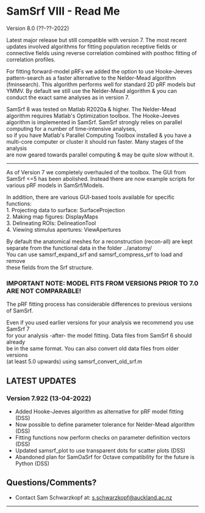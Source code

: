# SamSrf VIII - Read Me
Version 8.0 (??-??-2022)

Latest major release but still compatible with version 7. The most recent updates
involved algorithms for fitting population receptive fields or connective fields 
using reverse correlation combined with posthoc fitting of correlation profiles.

For fitting forward-model pRFs we added the option to use Hooke-Jeeves pattern-search 
as a faster alternative to the Nelder-Mead algorithm (fminsearch). This algorithm
performs well for standard 2D pRF models but YMMV. By default we still use the 
Nelder-Mead algorithm & you can conduct the exact same analyses as in version 7. 

SamSrf 8 was tested on Matlab R2020a & higher. The Nelder-Mead algorithm requires 
Matlab's Optimization toolbox. The Hooke-Jeeves algorithm is implemented in SamSrf.
SamSrf strongly relies on parallel computing for a number of time-intensive analyses,  
so if you have Matlab's Parallel Computing Toolbox installed & you have a  
multi-core computer or cluster it should run faster. Many stages of the analysis  
are now geared towards parallel computing & may be quite slow without it.  

------

As of Version 7 we completely overhauled of the toolbox. The GUI from SamSrf <=5 
has been abolished. Instead there are now example scripts for various pRF models 
in SamSrf/Models.   

In addition, there are various GUI-based tools available for specific functions:  
    1. Projecting data to surface:  SurfaceProjection  
    2. Making map figures:          DisplayMaps  
    3. Delineating ROIs:            DelineationTool  
    4. Viewing stimulus apertures:  ViewApertures

By default the anatomical meshes for a reconstruction (recon-all) are kept  
separate from the functional data in the folder ../anatomy/  
You can use samsrf_expand_srf and samsrf_compress_srf to load and remove  
these fields from the Srf structure.  

### IMPORTANT NOTE: MODEL FITS FROM VERSIONS PRIOR TO 7.0 ARE NOT COMPARABLE!  
The pRF fitting process has considerable differences to previous versions of SamSrf.  

Even if you used earlier versions for your analysis we recommend you use SamSrf 7  
for your analysis -after- the model fitting. Data files from SamSrf 6 should already  
be in the same format. You can also convert old data files from older versions  
(at least 5.0 upwards) using samsrf_convert_old_srf.m   

## LATEST UPDATES 

### Version 7.922 (13-04-2022)  
- Added Hooke-Jeeves algorithm as alternative for pRF model fitting (DSS)  
- Now possible to define parameter tolerance for Nelder-Mead algorithm (DSS)  
- Fitting functions now perform checks on parameter definition vectors (DSS)  
- Updated samsrf_plot to use transparent dots for scatter plots (DSS)  
- Abandoned plan for SamOaSrf for Octave compatibility for the future is Python (DSS)  

## Questions/Comments?
* Contact Sam Schwarzkopf at: s.schwarzkopf@auckland.ac.nz

------
